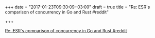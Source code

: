 +++
date = "2017-01-23T09:30:09+03:00"
draft = true
title = "Re: ESR's comparison of concurrency in Go and Rust  #reddit"

+++

<p><a href="https://t.co/OJQekxWFvM">Re: ESR's comparison of concurrency in Go and Rust  #reddit</a></p>
